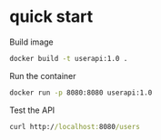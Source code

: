 # quick start

Build image
```cmd
docker build -t userapi:1.0 .
```

Run the container
```cmd
docker run -p 8080:8080 userapi:1.0
```

Test the API
```cmd
curl http://localhost:8080/users
````
